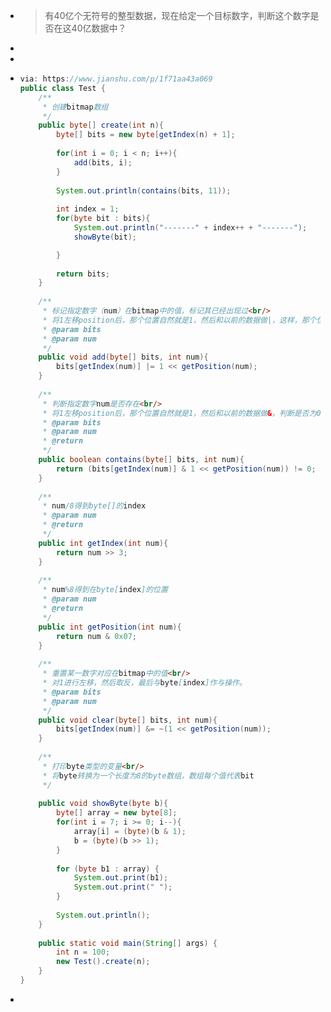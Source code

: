- > 有40亿个无符号的整型数据，现在给定一个目标数字，判断这个数字是否在这40亿数据中？
-
-
- ```java
  via: https://www.jianshu.com/p/1f71aa43a069
  public class Test {
      /**
       * 创建bitmap数组
       */
      public byte[] create(int n){
          byte[] bits = new byte[getIndex(n) + 1];
          
          for(int i = 0; i < n; i++){
              add(bits, i);
          }
          
          System.out.println(contains(bits, 11));
          
          int index = 1;
          for(byte bit : bits){
              System.out.println("-------" + index++ + "-------");
              showByte(bit);
  
          }
          
          return bits;
      }
      
      /**
       * 标记指定数字（num）在bitmap中的值，标记其已经出现过<br/>
       * 将1左移position后，那个位置自然就是1，然后和以前的数据做|，这样，那个位置就替换成1了
       * @param bits
       * @param num
       */
      public void add(byte[] bits, int num){
          bits[getIndex(num)] |= 1 << getPosition(num);
      }
      
      /**
       * 判断指定数字num是否存在<br/>
       * 将1左移position后，那个位置自然就是1，然后和以前的数据做&，判断是否为0即可
       * @param bits
       * @param num
       * @return
       */
      public boolean contains(byte[] bits, int num){
          return (bits[getIndex(num)] & 1 << getPosition(num)) != 0;
      }
      
      /**
       * num/8得到byte[]的index
       * @param num
       * @return
       */
      public int getIndex(int num){
          return num >> 3;
      }
      
      /**
       * num%8得到在byte[index]的位置
       * @param num
       * @return
       */
      public int getPosition(int num){
          return num & 0x07;
      }
      
      /**
       * 重置某一数字对应在bitmap中的值<br/>
       * 对1进行左移，然后取反，最后与byte[index]作与操作。
       * @param bits
       * @param num
       */
      public void clear(byte[] bits, int num){
          bits[getIndex(num)] &= ~(1 << getPosition(num));
      }
      
      /**
       * 打印byte类型的变量<br/>
       * 将byte转换为一个长度为8的byte数组，数组每个值代表bit
       */
      
      public void showByte(byte b){
          byte[] array = new byte[8];
          for(int i = 7; i >= 0; i--){
              array[i] = (byte)(b & 1);
              b = (byte)(b >> 1);
          }
          
          for (byte b1 : array) {
              System.out.print(b1);
              System.out.print(" ");
          }
          
          System.out.println();
      }
      
      public static void main(String[] args) {
          int n = 100;
          new Test().create(n);
      }
  }
  ```
-